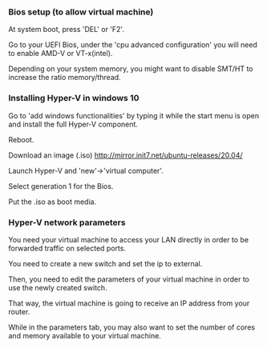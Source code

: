 
### Bios setup (to allow virtual machine)

At system boot, press 'DEL' or 'F2'.

Go to your UEFI Bios, under the 'cpu advanced configuration' you will need to enable AMD-V or VT-x(intel).

Depending on your system memory, you might want to disable SMT/HT to increase the ratio memory/thread.


### Installing Hyper-V in windows 10

Go to 'add windows functionalities' 
by typing it while the start menu is open and install the full Hyper-V component.

Reboot.

Download an image (.iso) http://mirror.init7.net/ubuntu-releases/20.04/

Launch Hyper-V and 'new'->'virtual computer'.

Select generation 1 for the Bios.

Put the .iso as boot media.


### Hyper-V network parameters

You need your virtual machine to access your LAN directly in order to be forwarded traffic on selected ports.

You need to create a new switch and set the ip to external.

Then, you need to edit the parameters of your virtual machine in order to use the newly created switch.

That way, the virtual machine is going to receive an IP address from your router.

While in the parameters tab, you may also want to set the number of cores and memory available to your virtual machine.
